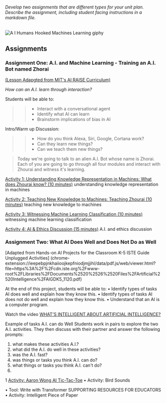 
###### Develop two assignments that are different types for your unit plan. Describe the assignment, including student facing instructions in a markdown file. 
![A I Humans Hooked Machines Learning giphy](https://user-images.githubusercontent.com/17364335/196319851-ebce862f-4632-4744-9538-e42f157c8545.gif)

## Assignments 

### Assignment One: A.I. and Machine Learning - Training an A.I. Bot named Zhorai 
[(Lesson Adapgted from MIT's AI RAISE Curriculum)](https://raise.mit.edu/resources.html)

*How can an A.I. learn through interaction?*

Students will be able to:
>> - Interact with a conversational agent
>> - Identify what AI can learn
>> - Brainstorm implications of bias in AI

Intro/Warm up Discussion: 
>> - How do you think Alexa, Siri, Google, Cortana work? 
>> - Can they learn new things? 
>> - Can we teach them new things? 

>Today we're going to talk to an alien A.I. Bot whose name is Zhorai. Each of you are going to go through all four modules and interact with Zhourai and witness it's learning.

[Activity 1: Understanding Knowledge Representation in Machines: What does Zhourai know? (10 minutes)](https://zhorai.readyai.org/intro)
understanding knowledge representation in machines

[Activity 2: Teaching New Knowledge to Machines: Teaching Zhourai (10 minutes)](https://zhorai.readyai.org/activity-2)
teaching new knowledge to machines

[Activity 3: Witnessing Machine Learning Classification (10 minutes)](https://zhorai.readyai.org/activity-3)
witnessing machine learning classification

[Activity 4: AI & Ethics Discussion (15 minutes)](https://zhorai.readyai.org/activity-4)
A.I. and ethics discussion

### Assignment Two: What AI Does Well and Does Not Do as Well 
[Adapted from Hands-on AI Projects for the Classroom K-5 ISTE Guide Unplugged Activities] (chrome-extension://ieepebpjnkhaiioojkepfniodjmjjihl/data/pdf.js/web/viewer.html?file=https%3A%2F%2Fcdn.iste.org%2Fwww-root%2FLibraries%2FDocuments%2520%2526%2520Files%2FArtificial%2520Intelligence%2FAIGDK5_1120.pdf)
 
 At the end of this project, students will be able to:
• Identify types of tasks AI does well and explain how they know this.
• Identify types of tasks AI does not do well and explain how they know this.
• Understand that an AI is a computer program.

Watch the video 
[WHAT'S INTELLIGENT ABOUT ARTIFICIAL INTELLIGENCE?](https://www.youtube.com/watch?v=xR6j9TLZdAw)

Example of tasks A.I. can do Well
Students work in pairs to explore the two A.I. activities. They then discuss with their partner and answer the following prompts:
1.  what makes these activities A.I.?
2.  what did the A.I. do well in these activities?
3.  was the A.I. fast?
4.  was things or tasks you think A.I. can do?
5.  what things or tasks you think A.I. can't do?
6. 
1
 [Activity: Aaron Wong AI Tic-Tac-Toe](https://www.aaronccwong.com/tic-tac-toe)
• Activity: Bird Sounds

• Tool: Write with Transformer
SUPPORTING RESOURCES FOR EDUCATORS
• Activity: Intelligent Piece of Paper



